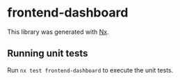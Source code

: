 # frontend-dashboard

This library was generated with [Nx](https://nx.dev).

## Running unit tests

Run `nx test frontend-dashboard` to execute the unit tests.
